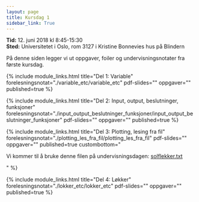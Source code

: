 ```yaml
---
layout: page
title: Kursdag 1
sidebar_link: True
---
```


**Tid:** 12. juni 2018 kl 8:45-15:30  
**Sted:** Universitetet i Oslo, rom 3127 i Kristine Bonnevies hus på Blindern

På denne siden legger vi ut oppgaver, foiler og undervisningsnotater fra første kursdag. 

{% include module_links.html 
title="Del 1: Variable" 
forelesningsnotat="./variable_etc/variable_etc" 
pdf-slides="" 
oppgaver=""
published=true
%}


{% include module_links.html 
title="Del 2: Input, output, beslutninger, funksjoner" 
forelesningsnotat="./input_output_beslutninger_funksjoner/input_output_beslutninger_funksjoner" 
pdf-slides="" 
oppgaver=""
published=true
%}


{% include module_links.html 
title="Del 3: Plotting, lesing fra fil" 
forelesningsnotat="./plotting_les_fra_fil/plotting_les_fra_fil" 
pdf-slides="" 
oppgaver=""
published=true
custombottom="<p>Vi kommer til å bruke denne filen på undervisningsdagen: <a href='plotting_les_fra_fil/solflekker.txt'>solflekker.txt</a></p>"
%}


{% include module_links.html 
title="Del 4: Løkker" 
forelesningsnotat="./lokker_etc/lokker_etc" 
pdf-slides="" 
oppgaver=""
published=true
%}

